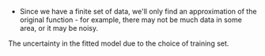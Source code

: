 - Since we have a finite set of data, we'll only find an approximation of the original function - for example, there may not be much data in some area, or it may be noisy.

The uncertainty in the fitted model due to the choice of training set.